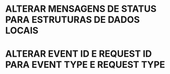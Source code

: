 # ALTERAR MENSAGENS DE STATUS PARA ESTRUTURAS DE DADOS LOCAIS
# ALTERAR EVENT ID E REQUEST ID PARA EVENT TYPE E REQUEST TYPE